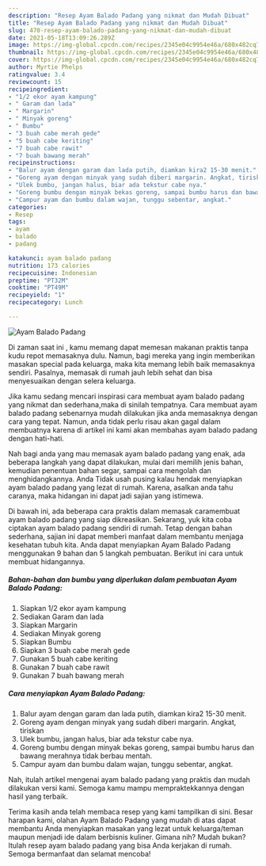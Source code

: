 ```yaml
---
description: "Resep Ayam Balado Padang yang nikmat dan Mudah Dibuat"
title: "Resep Ayam Balado Padang yang nikmat dan Mudah Dibuat"
slug: 470-resep-ayam-balado-padang-yang-nikmat-dan-mudah-dibuat
date: 2021-05-18T13:09:26.289Z
image: https://img-global.cpcdn.com/recipes/2345e04c9954e46a/680x482cq70/ayam-balado-padang-foto-resep-utama.jpg
thumbnail: https://img-global.cpcdn.com/recipes/2345e04c9954e46a/680x482cq70/ayam-balado-padang-foto-resep-utama.jpg
cover: https://img-global.cpcdn.com/recipes/2345e04c9954e46a/680x482cq70/ayam-balado-padang-foto-resep-utama.jpg
author: Myrtie Phelps
ratingvalue: 3.4
reviewcount: 15
recipeingredient:
- "1/2 ekor ayam kampung"
- " Garam dan lada"
- " Margarin"
- " Minyak goreng"
- " Bumbu"
- "3 buah cabe merah gede"
- "5 buah cabe keriting"
- "7 buah cabe rawit"
- "7 buah bawang merah"
recipeinstructions:
- "Balur ayam dengan garam dan lada putih, diamkan kira2 15-30 menit."
- "Goreng ayam dengan minyak yang sudah diberi margarin. Angkat, tiriskan"
- "Ulek bumbu, jangan halus, biar ada tekstur cabe nya."
- "Goreng bumbu dengan minyak bekas goreng, sampai bumbu harus dan bawang merahnya tidak berbau mentah."
- "Campur ayam dan bumbu dalam wajan, tunggu sebentar, angkat."
categories:
- Resep
tags:
- ayam
- balado
- padang

katakunci: ayam balado padang 
nutrition: 173 calories
recipecuisine: Indonesian
preptime: "PT32M"
cooktime: "PT49M"
recipeyield: "1"
recipecategory: Lunch

---
```



![Ayam Balado Padang](https://img-global.cpcdn.com/recipes/2345e04c9954e46a/680x482cq70/ayam-balado-padang-foto-resep-utama.jpg)

Di zaman  saat ini , kamu memang dapat memesan makanan praktis tanpa kudu repot memasaknya dulu. Namun, bagi mereka yang ingin memberikan masakan special pada keluarga, maka kita memang lebih baik memasaknya sendiri. Pasalnya, memasak di rumah jauh lebih sehat dan bisa menyesuaikan dengan selera keluarga.

Jika kamu sedang mencari inspirasi cara membuat ayam balado padang yang nikmat dan sederhana,maka di sinilah tempatnya. Cara membuat ayam balado padang  sebenarnya mudah dilakukan jika anda memasaknya dengan cara yang tepat. Namun, anda tidak perlu risau akan gagal dalam membuatnya 
karena di artikel ini kami akan membahas ayam balado padang dengan hati-hati.  



Nah bagi anda yang mau memasak ayam balado padang yang enak, ada beberapa langkah yang dapat dilakukan, mulai dari memilih jenis bahan, kemudian penentuan bahan segar, sampai cara mengolah dan menghidangkannya. Anda Tidak usah pusing kalau hendak menyiapkan ayam balado padang yang lezat di rumah. Karena, asalkan anda  tahu caranya, maka hidangan ini dapat jadi sajian yang istimewa.

Di bawah ini, ada beberapa cara praktis  dalam memasak caramembuat ayam balado padang yang siap dikreasikan. Sekarang, yuk kita coba ciptakan ayam balado padang sendiri di rumah. Tetap dengan bahan sederhana, sajian ini dapat memberi manfaat dalam membantu menjaga kesehatan tubuh kita. Anda dapat menyiapkan Ayam Balado Padang menggunakan 9 bahan dan 5 langkah pembuatan. Berikut ini cara untuk membuat hidangannya.

<!--inarticleads1-->

##### Bahan-bahan dan bumbu yang diperlukan dalam pembuatan Ayam Balado Padang:

1. Siapkan 1/2 ekor ayam kampung
1. Sediakan  Garam dan lada
1. Siapkan  Margarin
1. Sediakan  Minyak goreng
1. Siapkan  Bumbu
1. Siapkan 3 buah cabe merah gede
1. Gunakan 5 buah cabe keriting
1. Gunakan 7 buah cabe rawit
1. Gunakan 7 buah bawang merah




<!--inarticleads2-->

##### Cara menyiapkan Ayam Balado Padang:

1. Balur ayam dengan garam dan lada putih, diamkan kira2 15-30 menit.
1. Goreng ayam dengan minyak yang sudah diberi margarin. Angkat, tiriskan
1. Ulek bumbu, jangan halus, biar ada tekstur cabe nya.
1. Goreng bumbu dengan minyak bekas goreng, sampai bumbu harus dan bawang merahnya tidak berbau mentah.
1. Campur ayam dan bumbu dalam wajan, tunggu sebentar, angkat.




Nah, itulah artikel mengenai  ayam balado padang  yang praktis dan mudah dilakukan versi kami. Semoga kamu mampu mempraktekkannya dengan hasil yang terbaik. 

Terima kasih anda telah membaca resep yang kami tampilkan di sini. Besar harapan kami, olahan  Ayam Balado Padang yang mudah di atas dapat membantu Anda menyiapkan masakan yang lezat untuk keluarga/teman maupun menjadi ide dalam berbisnis kuliner. Gimana nih? Mudah bukan? Itulah resep ayam balado padang yang bisa Anda kerjakan di rumah. Semoga bermanfaat dan selamat mencoba!

